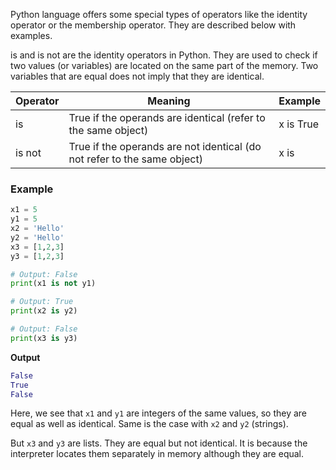 Python language offers some special types of operators like the identity operator or the membership operator. They are described below with examples.


is and is not are the identity operators in Python. They are used to check if two values (or variables) are located on the same part of the memory. Two variables that are equal does not imply that they are identical.

| Operator	| Meaning |	Example |
| -----------| ------- | ------- |
|is	| True if the operands are identical (refer to the same object) |	x is True |
|is not |	True if the operands are not identical (do not refer to the same object)|	x is |not True |

### Example

```python
x1 = 5
y1 = 5
x2 = 'Hello'
y2 = 'Hello'
x3 = [1,2,3]
y3 = [1,2,3]

# Output: False
print(x1 is not y1)

# Output: True
print(x2 is y2)

# Output: False
print(x3 is y3)
```

**Output**

```python
False
True
False
```

Here, we see that `x1` and `y1` are integers of the same values, so they are equal as well as identical. Same is the case with `x2` and `y2` (strings).

But `x3` and `y3` are lists. They are equal but not identical. It is because the interpreter locates them separately in memory although they are equal.